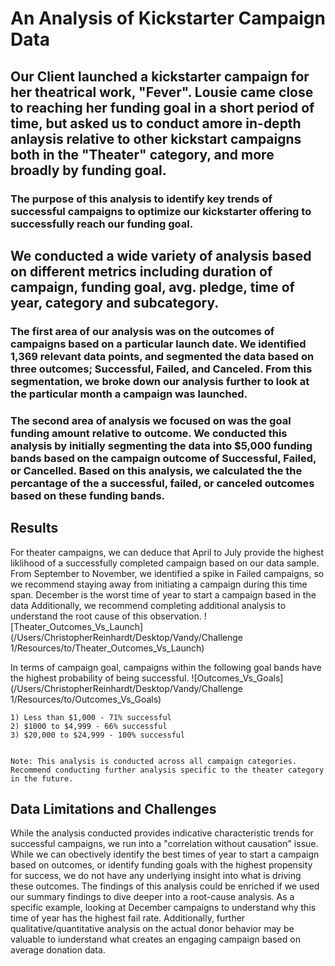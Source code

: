 # An Analysis of Kickstarter Campaign Data

## Our Client launched a kickstarter campaign for her theatrical work, "Fever". Lousie came close to reaching her funding goal in a short period of time, but asked us to conduct  amore in-depth anlaysis relative to other kickstart campaigns both in the "Theater" category, and more broadly by funding goal.

### The purpose of this analysis to identify key trends of successful campaigns to optimize our kickstarter offering to successfully reach our funding goal.

## We conducted a wide variety of analysis based on different metrics including duration of campaign, funding goal, avg. pledge, time of year, category and subcategory. 

### The first area of our analysis was on the outcomes of campaigns based on a particular launch date. We identified 1,369 relevant data points, and segmented the data based on three outcomes; Successful, Failed, and Canceled. From this segmentation, we broke down our analysis further to look at the particular month a campaign was launched.  

### The second area of analysis we focused on was the goal funding amount relative to outcome. We conducted this analysis by initially segmenting the data into $5,000 funding bands based on the campaign outcome of Successful, Failed, or Cancelled. Based on this analysis, we calculated the the percantage of the a successful, failed, or canceled outcomes based on these funding bands.

## Results

For theater campaigns, we can deduce that April to July provide the highest liklihood of a successfully completed campaign based on our data sample. From September to November, we identified a spike in Failed campaigns, so we recommend staying away from initiating a campaign during this time span. December is the worst time of year to start a campaign based in the data Additionally, we recommend completing additional analysis to understand the root cause of this observation. ![Theater_Outcomes_Vs_Launch](/Users/ChristopherReinhardt/Desktop/Vandy/Challenge 1/Resources/to/Theater_Outcomes_Vs_Launch)

In terms of campaign goal, campaigns within the following goal bands have the highest probability of being successful. ![Outcomes_Vs_Goals](/Users/ChristopherReinhardt/Desktop/Vandy/Challenge 1/Resources/to/Outcomes_Vs_Goals)
    
    1) Less than $1,000 - 71% successful
    2) $1000 to $4,999 - 66% successful
    3) $20,000 to $24,999 - 100% successful


    Note: This analysis is conducted across all campaign categories. Recommend conducting further analysis specific to the theater category in the future.

## Data Limitations and Challenges

While the analysis conducted provides indicative characteristic trends for successful campaigns, we run into a "correlation without causation" issue. While we can obectively identify the best times of year to start a campaign based on outcomes, or identify funding goals with the highest propensity for success, we do not have any underlying insight into what is driving these outcomes. The findings of this analysis could be enriched if we used our summary findings to dive deeper into a root-cause analysis. As a specific example, looking at December campaigns to understand why this time of year has the highest fail rate. Additionally, further qualitative/quantitative analysis on the actual donor behavior may be valuable to iunderstand what creates an engaging campaign based on average donation data.
